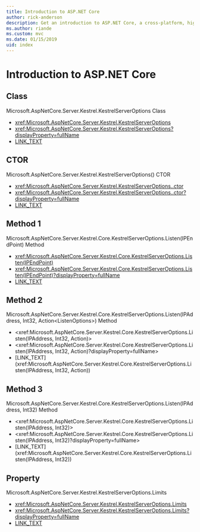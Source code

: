 ```yaml
---
title: Introduction to ASP.NET Core
author: rick-anderson
description: Get an introduction to ASP.NET Core, a cross-platform, high-performance, open-source framework for building modern, cloud-based, Internet-connected applications.
ms.author: riande
ms.custom: mvc
ms.date: 01/15/2019
uid: index
---
```

# Introduction to ASP.NET Core

## Class

Microsoft.AspNetCore.Server.Kestrel.KestrelServerOptions Class

* <xref:Microsoft.AspNetCore.Server.Kestrel.KestrelServerOptions>
* <xref:Microsoft.AspNetCore.Server.Kestrel.KestrelServerOptions?displayProperty=fullName>
* [LINK_TEXT](xref:Microsoft.AspNetCore.Server.Kestrel.KestrelServerOptions)

## CTOR

Microsoft.AspNetCore.Server.Kestrel.KestrelServerOptions() CTOR

* <xref:Microsoft.AspNetCore.Server.Kestrel.KestrelServerOptions..ctor>
* <xref:Microsoft.AspNetCore.Server.Kestrel.KestrelServerOptions..ctor?displayProperty=fullName>
* [LINK_TEXT](xref:Microsoft.AspNetCore.Server.Kestrel.KestrelServerOptions..ctor)

## Method 1

Microsoft.AspNetCore.Server.Kestrel.Core.KestrelServerOptions.Listen(IPEndPoint) Method

* <xref:Microsoft.AspNetCore.Server.Kestrel.Core.KestrelServerOptions.Listen(IPEndPoint)>
* <xref:Microsoft.AspNetCore.Server.Kestrel.Core.KestrelServerOptions.Listen(IPEndPoint)?displayProperty=fullName>
* [LINK_TEXT](xref:Microsoft.AspNetCore.Server.Kestrel.Core.KestrelServerOptions.Listen(IPEndPoint))

## Method 2

Microsoft.AspNetCore.Server.Kestrel.Core.KestrelServerOptions.Listen(IPAddress, Int32, Action\<ListenOptions>) Method

* <xref:Microsoft.AspNetCore.Server.Kestrel.Core.KestrelServerOptions.Listen(IPAddress, Int32, Action<ListenOptions>)>
* <xref:Microsoft.AspNetCore.Server.Kestrel.Core.KestrelServerOptions.Listen(IPAddress, Int32, Action<ListenOptions>)?displayProperty=fullName>
* [LINK_TEXT](xref:Microsoft.AspNetCore.Server.Kestrel.Core.KestrelServerOptions.Listen(IPAddress, Int32, Action<ListenOptions>))

## Method 3

Microsoft.AspNetCore.Server.Kestrel.Core.KestrelServerOptions.Listen(IPAddress, Int32) Method

* <xref:Microsoft.AspNetCore.Server.Kestrel.Core.KestrelServerOptions.Listen(IPAddress, Int32)>
* <xref:Microsoft.AspNetCore.Server.Kestrel.Core.KestrelServerOptions.Listen(IPAddress, Int32)?displayProperty=fullName>
* [LINK_TEXT](xref:Microsoft.AspNetCore.Server.Kestrel.Core.KestrelServerOptions.Listen(IPAddress, Int32))

## Property

Microsoft.AspNetCore.Server.Kestrel.KestrelServerOptions.Limits

* <xref:Microsoft.AspNetCore.Server.Kestrel.KestrelServerOptions.Limits>
* <xref:Microsoft.AspNetCore.Server.Kestrel.KestrelServerOptions.Limits?displayProperty=fullName>
* [LINK_TEXT](xref:Microsoft.AspNetCore.Server.Kestrel.KestrelServerOptions.Limits)
